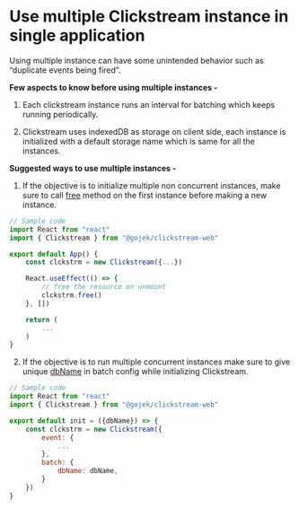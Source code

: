 # Use multiple Clickstream instance in single application

Using multiple instance can have some unintended behavior such as “duplicate events being fired”.

**Few aspects to know before using multiple instances -**

1. Each clickstream instance runs an interval for batching which keeps running periodically.

2. Clickstream uses indexedDB as storage on client side, each instance is initialized with a default storage name which is same for all the instances.

**Suggested ways to use multiple instances -**

1. If the objective is to initialize multiple non concurrent instances, make sure to call [free](https://github.com/gojek/clickstream-web/blob/main/docs/reference/methods.md#free) method on the first instance before making a new instance.

```js
// Sample code
import React from "react"
import { Clickstream } from "@gojek/clickstream-web"

export default App() {
    const clckstrm = new Clickstream({...})

    React.useEffect(() => {
        // free the resource on unmount
        clckstrm.free()
    }, [])

    return (
        ...
    )
}
```

2. If the objective is to run multiple concurrent instances make sure to give unique [dbName](https://github.com/gojek/clickstream-web/blob/main/docs/reference/options.md#batch) in batch config while initializing Clickstream.

```js
// Sample code
import React from "react"
import { Clickstream } from "@gojek/clickstream-web"

export default init = ({dbName}) => {
    const clckstrm = new Clickstream({
        event: {
            ...
        },
        batch: {
            dbName: dbName,
        }
    })
}
```
